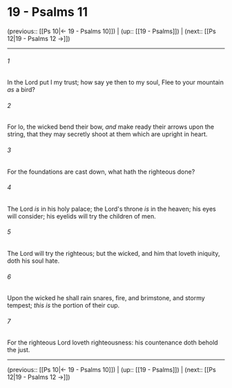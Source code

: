 # 19 - Psalms 11

(previous:: [[Ps 10|← 19 - Psalms 10]]) | (up:: [[19 - Psalms]]) | (next:: [[Ps 12|19 - Psalms 12 →]])

***


###### 1 
In the Lord put I my trust; how say ye then to my soul, Flee to your mountain _as_ a bird? 

###### 2 
For lo, the wicked bend their bow, _and_ make ready their arrows upon the string, that they may secretly shoot at them which are upright in heart. 

###### 3 
For the foundations are cast down, what hath the righteous done? 

###### 4 
The Lord _is_ in his holy palace; the Lord's throne _is_ in the heaven; his eyes will consider; his eyelids will try the children of men. 

###### 5 
The Lord will try the righteous; but the wicked, and him that loveth iniquity, doth his soul hate. 

###### 6 
Upon the wicked he shall rain snares, fire, and brimstone, and stormy tempest; _this is_ the portion of their cup. 

###### 7 
For the righteous Lord loveth righteousness: his countenance doth behold the just.

***

(previous:: [[Ps 10|← 19 - Psalms 10]]) | (up:: [[19 - Psalms]]) | (next:: [[Ps 12|19 - Psalms 12 →]])
